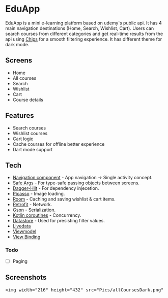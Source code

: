 # EduApp
EduApp is a mini e-learning platform based on udemy's public api.
It has 4 main navigation destinations (Home, Search, Wishlist, Cart).
Users can search courses from different categories and get real-time results from the api using 
[Chips](https://material.io/components/chips/android) for a smooth filtering experience.
It has different theme for dark mode.
## Screens
- Home 
- All courses
- Search
- Wishlist
- Cart
- Course details

## Features
- Search courses
- Wishlist courses
- Cart logic
- Cache courses for offline better experience
- Dart mode support

## Tech
- [Navigation component](https://developer.android.com/guide/navigation?gclid=Cj0KCQjwmouZBhDSARIsALYcouoEzVh473bVV4ZKen9DrESxlnro7zH0Ue17y8ItumGVs558UFtPZLMaArvcEALw_wcB&gclsrc=aw.ds) - App navigation -> Single activity concept.
- [Safe Args](https://developer.android.com/guide/navigation/navigation-pass-data) - For type-safe passing objects between screens.
- [Dagger-Hilt](https://developer.android.com/training/dependency-injection/hilt-android) - For dependency injecetion.
- [Picasso](https://github.com/square/picasso) - Image loading.
- [Room](https://www.google.com/aclk?sa=l&ai=DChcSEwi9grKR_Zf6AhXL29UKHXDAAQEYABAAGgJ3cw&sig=AOD64_0mj-zhfeWtng8VaNttu5jtKW8Rrg&q&adurl&ved=2ahUKEwiCmauR_Zf6AhURGewKHVeZCdgQ0Qx6BAgEEAE) - Caching and saving wishlist & cart items.
- [Retrofit](https://square.github.io/retrofit/) - Network.
- [Gson](https://github.com/square/retrofit/tree/master/retrofit-converters/gson) - Serialization.
- [Kotlin coroutines](https://developer.android.com/kotlin/coroutines) - Concurrency.
- [Datastore](https://developer.android.com/topic/libraries/architecture/datastore?gclid=Cj0KCQjwmouZBhDSARIsALYcouqqVwqHCWPrxpL_ai4jk13C_i1-T3bVXUeBsp2L8bhfWAB5bKcHedcaApyDEALw_wcB&gclsrc=aw.ds) - Used for presisting filter values.
- [Livedata](https://developer.android.com/topic/libraries/architecture/livedata)
- [Viewmodel](https://developer.android.com/topic/libraries/architecture/viewmodel?gclid=Cj0KCQjwmouZBhDSARIsALYcouowU4bI_Dxt9XRlsd4-qAblwn2Vk3jgw86XJFJdhJuraSbTxzGNgwMaAvejEALw_wcB&gclsrc=aw.ds)
- [View Binding](https://developer.android.com/topic/libraries/view-binding)

### Todo
- [ ] Paging
## Screenshots
<kbd><img width="216" height="432" src="Pics/allCoursesDark.png" 
